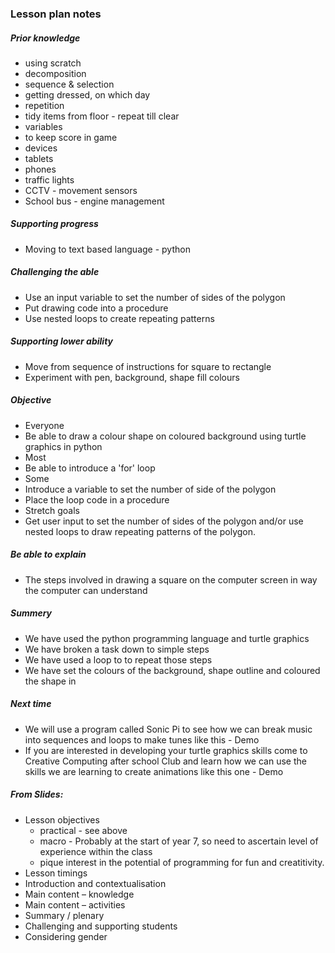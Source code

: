 
### Lesson plan notes

 ##### Prior knowledge
 - using scratch
 - decomposition
 - sequence & selection
  - getting dressed, on which day
 - repetition
  - tidy items from floor - repeat till clear
 - variables
  - to keep score in game
 - devices
  - tablets
  - phones
  - traffic lights
  - CCTV - movement sensors
  - School bus - engine management

##### Supporting progress
- Moving to text based language - python

##### Challenging the able
- Use an input variable to set the number of sides of the polygon
- Put drawing code into a procedure
- Use nested loops to create repeating patterns

##### Supporting lower ability  
- Move from sequence of instructions for square to rectangle
- Experiment with pen, background, shape fill colours

##### Objective
- Everyone
 - Be able to draw a colour shape on coloured background using turtle graphics in python
- Most
 - Be able to introduce a 'for' loop
- Some
 - Introduce a variable to set the number of side of the polygon
 - Place the loop code in a procedure
- Stretch goals
 - Get user input to set the number of sides of the polygon and/or use nested loops to draw repeating patterns of the polygon.

##### Be able to explain
- The steps involved in drawing a square on the computer screen in way the computer can understand

##### Summery
 - We have used the python programming language and turtle graphics
 - We have broken a task down to simple steps
 - We have used a loop to to repeat those steps
 - We have set the colours of the background, shape outline and coloured the shape in

##### Next time
 - We will use a program called Sonic Pi to see how we can break music into sequences and loops to make tunes like this - Demo
 - If you are interested in developing your turtle graphics skills come to Creative Computing after school Club and learn how we can use the skills we are learning to create animations like this one - Demo

##### From Slides:
 - Lesson objectives
   - practical - see above
   - macro - Probably at the start of year 7, so need to ascertain level of experience within the class
   - pique interest in the potential of programming for fun and creatitivity. 
 - Lesson timings
 - Introduction and contextualisation
 - Main content – knowledge
 - Main content – activities
 - Summary / plenary
 - Challenging and supporting students
 - Considering gender
 
